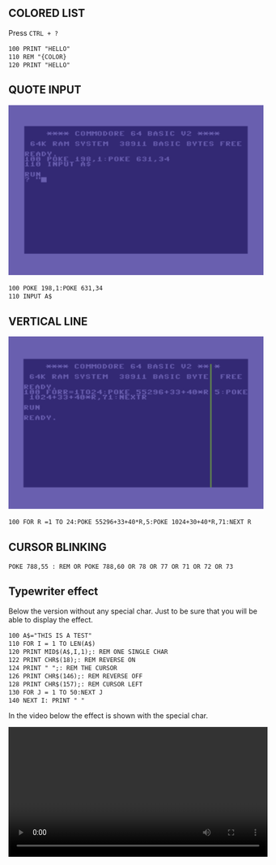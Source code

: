 ## COLORED LIST

Press `CTRL + ?`

```basic
100 PRINT "HELLO"
110 REM "{COLOR}
120 PRINT "HELLO"
```

## QUOTE INPUT

![Quote Input](images/quote-input.png)

```basic
100 POKE 198,1:POKE 631,34
110 INPUT A$
```

## VERTICAL LINE

![Vertical line](images/vertical-line.png)

```basic
100 FOR R =1 TO 24:POKE 55296+33+40*R,5:POKE 1024+30+40*R,71:NEXT R
```

## CURSOR BLINKING

```basic
POKE 788,55 : REM OR POKE 788,60 OR 78 OR 77 OR 71 OR 72 OR 73
```

## Typewriter effect

Below the version without any special char. Just to be sure that you will be able to display the effect.

```basic
100 A$="THIS IS A TEST"
110 FOR I = 1 TO LEN(A$)
120 PRINT MID$(A$,I,1);: REM ONE SINGLE CHAR
122 PRINT CHR$(18);: REM REVERSE ON
124 PRINT " ";: REM THE CURSOR
126 PRINT CHR$(146);: REM REVERSE OFF
128 PRINT CHR$(157);: REM CURSOR LEFT
130 FOR J = 1 TO 50:NEXT J
140 NEXT I: PRINT " "
```

In the video below the effect is shown with the special char.

<video width="512px" controls src="images/typewriter.mov"></video>
